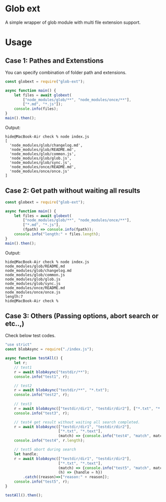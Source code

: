 # Glob ext

A simple wrapper of glob module with multi file extension support.


# Usage

## Case 1: Pathes and Extenstions

You can specify combination of folder path and extensions.

```javascript
const globext = require("glob-ext");

async function main() {
    let files = await globext(
        ["node_modules/glob/**", "node_modules/once/**"], 
        ["*.md", "*.js"]);
    console.info(files);
}
main().then();

```

Output:
```
hide@MacBook-Air check % node index.js
[
  'node_modules/glob/changelog.md',
  'node_modules/glob/README.md',
  'node_modules/glob/common.js',
  'node_modules/glob/glob.js',
  'node_modules/glob/sync.js',
  'node_modules/once/README.md',
  'node_modules/once/once.js'
]
```

## Case 2: Get path without waiting all results

```javascript
const globext = require("glob-ext");

async function main() {
    let files = await globext(
        ["node_modules/glob/**", "node_modules/once/**"], 
        ["*.md", "*.js"],
        (fpath) => console.info(fpath));
    console.info("length:" + files.length);
}
main().then();
```

Output:
```
hide@MacBook-Air check % node index.js
node_modules/glob/README.md
node_modules/glob/changelog.md
node_modules/glob/common.js
node_modules/glob/glob.js
node_modules/glob/sync.js
node_modules/once/README.md
node_modules/once/once.js
length:7
hide@MacBook-Air check % 
```

## Case 3: Others (Passing options, abort search or etc..,)

Check below test codes.

```Javascript
"use strict"
const blobAsync = require("./index.js");

async function testAll() {
    let r;
    // test1
    r = await blobAsync("testdir/**");
    console.info("test1", r);

    // test2
    r = await blobAsync("testdir/**", "*.txt");
    console.info("test2", r);
    
    // test3
    r = await blobAsync(["testdir/dir1", "testdir/dir2"], ["*.txt", "*.text"]);
    console.info("test3", r);

    // test4 get result without waiting all search completed.
    r = await blobAsync(["testdir/dir1", "testdir/dir2"], 
                        ["*.txt", "*.text"],
                        (match) => {console.info("test4", "match", match)});
    console.info("test4", r.length);

    // test5 abort during search
    let handle;
    r = await blobAsync(["testdir/dir1", "testdir/dir2"], 
                        ["*.txt", "*.text"],
                        (match) => {console.info("test5", "match", match); handle.abort()},
                        (h) => {handle = h})
        .catch((reason)=>["reason:" + reason]);
    console.info("test5", r);   
}

testAll().then();
```

